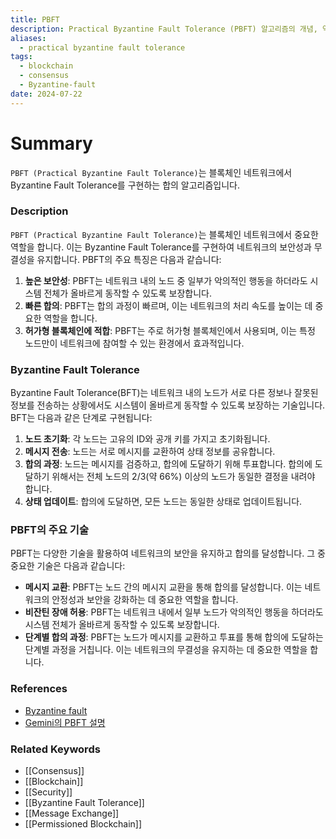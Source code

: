 ```yaml
---
title: PBFT
description: Practical Byzantine Fault Tolerance (PBFT) 알고리즘의 개념, 역할, 및 중요성을 다룹니다.
aliases:
  - practical byzantine fault tolerance
tags:
  - blockchain
  - consensus
  - Byzantine-fault
date: 2024-07-22
---
```

# Summary

`PBFT (Practical Byzantine Fault Tolerance)`는 블록체인 네트워크에서 Byzantine Fault Tolerance를 구현하는 합의 알고리즘입니다.

### Description

`PBFT (Practical Byzantine Fault Tolerance)`는 블록체인 네트워크에서 중요한 역할을 합니다. 이는 Byzantine Fault Tolerance를 구현하여 네트워크의 보안성과 무결성을 유지합니다. PBFT의 주요 특징은 다음과 같습니다:

1. **높은 보안성**: PBFT는 네트워크 내의 노드 중 일부가 악의적인 행동을 하더라도 시스템 전체가 올바르게 동작할 수 있도록 보장합니다.
2. **빠른 합의**: PBFT는 합의 과정이 빠르며, 이는 네트워크의 처리 속도를 높이는 데 중요한 역할을 합니다.
3. **허가형 블록체인에 적합**: PBFT는 주로 허가형 블록체인에서 사용되며, 이는 특정 노드만이 네트워크에 참여할 수 있는 환경에서 효과적입니다.

### Byzantine Fault Tolerance

Byzantine Fault Tolerance(BFT)는 네트워크 내의 노드가 서로 다른 정보나 잘못된 정보를 전송하는 상황에서도 시스템이 올바르게 동작할 수 있도록 보장하는 기술입니다. BFT는 다음과 같은 단계로 구현됩니다:

1. **노드 초기화**: 각 노드는 고유의 ID와 공개 키를 가지고 초기화됩니다.
2. **메시지 전송**: 노드는 서로 메시지를 교환하여 상태 정보를 공유합니다.
3. **합의 과정**: 노드는 메시지를 검증하고, 합의에 도달하기 위해 투표합니다. 합의에 도달하기 위해서는 전체 노드의 2/3(약 66%) 이상의 노드가 동일한 결정을 내려야 합니다.
4. **상태 업데이트**: 합의에 도달하면, 모든 노드는 동일한 상태로 업데이트됩니다.

### PBFT의 주요 기술

PBFT는 다양한 기술을 활용하여 네트워크의 보안을 유지하고 합의를 달성합니다. 그 중 중요한 기술은 다음과 같습니다:

- **메시지 교환**: PBFT는 노드 간의 메시지 교환을 통해 합의를 달성합니다. 이는 네트워크의 안정성과 보안을 강화하는 데 중요한 역할을 합니다.
- **비잔틴 장애 허용**: PBFT는 네트워크 내에서 일부 노드가 악의적인 행동을 하더라도 시스템 전체가 올바르게 동작할 수 있도록 보장합니다.
- **단계별 합의 과정**: PBFT는 노드가 메시지를 교환하고 투표를 통해 합의에 도달하는 단계별 과정을 거칩니다. 이는 네트워크의 무결성을 유지하는 데 중요한 역할을 합니다.

### References

- [Byzantine fault](https://en.wikipedia.org/wiki/Practical_Byzantine_Fault_Tolerance)
- [Gemini의 PBFT 설명](https://www.gemini.com/cryptopedia/search?query=pbft)

### Related Keywords

- [[Consensus]]
- [[Blockchain]]
- [[Security]]
- [[Byzantine Fault Tolerance]]
- [[Message Exchange]]
- [[Permissioned Blockchain]]
